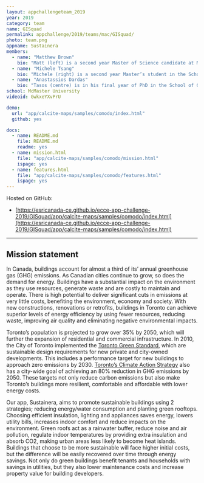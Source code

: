 ```yaml
---
layout: appchallengeteam_2019
year: 2019
category: team
name: GISquad
permalink: appchallenge/2019/teams/mac/GISquad/
photo: team.png
appname: Sustainera
members:
  - name: "Matthew Brown"
    bio: "Matt (left) is a second year Master of Science candidate at McMaster University in the Geography program. Matt has previously worked as a GIS research assistant in both the Transportation Research and CRUNCH labs at McMaster. Matt currently acts as a teaching assistant for courses related to both raster and vector GIS. Outside of academics, Matt can be found practicing music, playing video games, and learning new languages."
  - name: "Michele Tsang"
    bio: "Michele (right) is a second year Master’s student in the School of Geography and Earth Sciences at McMaster University. Her research focuses on the accessibility of emergency services during historic and predicted flooding events. She has a strong background in spatial, statistical and network analyses. This is her second year being an ECCE Student Associate and third year competing in the App Challenge. Some of her hobbies include baking, hiking and traveling."
  - name: "Anastassios Dardas"
    bio: "Tasos (centre) is in his final year of PhD in the School of Geography and Earth Sciences at McMaster University. He will be defending his dissertation, “Assessing Activity Travel Behaviour of Carer-Employees & Health Risk Areas in Hamilton”, this coming April. During his 3.5 years of PhD, Tasos has participated a total of 6 hackathons from blockchain energy design to hazard predictions to sustainability. Some of his hobbies include rowing, ultimate frisbee, and learning new development frameworks."
school: McMaster University
videoid: GwkxeYXvPrU

demo:
  url: "app/calcite-maps/samples/comodo/index.html"
  github: yes

docs:
  - name: README.md
    file: README.md
    readme: yes
  - name: mission.html
    file: "app/calcite-maps/samples/comodo/mission.html"
    ispage: yes
  - name: features.html
    file: "app/calcite-maps/samples/comodo/features.html"
    ispage: yes
---
```


Hosted on GitHub:

- [https://esricanada-ce.github.io/ecce-app-challenge-2019/GISquad/app/calcite-maps/samples/comodo/index.html](https://esricanada-ce.github.io/ecce-app-challenge-2019/GISquad/app/calcite-maps/samples/comodo/index.html)

---

## Mission statement

In Canada, buildings account for almost a third of its’ annual greenhouse gas (GHG) emissions. As Canadian cities continue to grow, so does the demand for energy. Buildings have a substantial impact on the environment as they use resources, generate waste and are costly to maintain and operate. There is high potential to deliver significant cuts in emissions at very little costs, benefiting the environment, economy and society. With new constructions, renovations or retrofits, buildings in Toronto can achieve superior levels of energy efficiency by using fewer resources, reducing waste, improving air quality and eliminating negative environmental impacts.

Toronto’s population is projected to grow over 35% by 2050, which will further the expansion of residential and commercial infrastructure. In 2010, the City of Toronto implemented the [Toronto Green Standard](https://www.toronto.ca/city-government/planning-development/official-plan-guidelines/toronto-green-standard/toronto-green-standard-overview/), which are sustainable design requirements for new private and city-owned developments. This includes a performance target for new buildings to approach zero emissions by 2030. [Toronto’s Climate Action Strategy](https://www.toronto.ca/wp-content/uploads/2017/11/91f6-TransformTO-Modelling-Torontos-Low-Carbon-Future-Results-of-Modelling-Gr....pdf) also has a city-wide goal of achieving an 80% reduction in GHG emissions by 2050. These targets not only reduce carbon emissions but also make Toronto’s buildings more resilient, comfortable and affordable with lower energy costs.

Our app, Sustainera, aims to promote sustainable buildings using 2 strategies; reducing energy/water consumption and planting green rooftops. Choosing efficient insulation, lighting and appliances saves energy, lowers utility bills, increases indoor comfort and reduce impacts on the environment. Green roofs act as a rainwater buffer, reduce noise and air pollution, regulate indoor temperatures by providing extra insulation and absorb CO2, making urban areas less likely to become heat islands. Buildings that choose to be more sustainable will face higher initial costs, but the difference will be easily recovered over time through energy savings. Not only do green buildings benefit tenants and households with savings in utilities, but they also lower maintenance costs and increase property value for building developers.  
